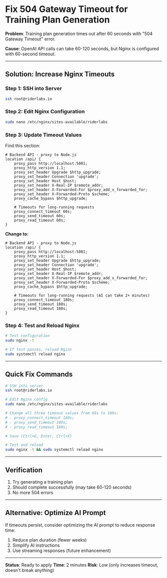 # Fix 504 Gateway Timeout for Training Plan Generation

**Problem**: Training plan generation times out after 60 seconds with "504 Gateway Timeout" error.

**Cause**: OpenAI API calls can take 60-120 seconds, but Nginx is configured with 60-second timeout.

---

## Solution: Increase Nginx Timeouts

### Step 1: SSH into Server

```bash
ssh root@riderlabs.io
```

### Step 2: Edit Nginx Configuration

```bash
sudo nano /etc/nginx/sites-available/riderlabs
```

### Step 3: Update Timeout Values

Find this section:
```nginx
# Backend API - proxy to Node.js
location /api/ {
    proxy_pass http://localhost:5001;
    proxy_http_version 1.1;
    proxy_set_header Upgrade $http_upgrade;
    proxy_set_header Connection 'upgrade';
    proxy_set_header Host $host;
    proxy_set_header X-Real-IP $remote_addr;
    proxy_set_header X-Forwarded-For $proxy_add_x_forwarded_for;
    proxy_set_header X-Forwarded-Proto $scheme;
    proxy_cache_bypass $http_upgrade;
    
    # Timeouts for long-running requests
    proxy_connect_timeout 60s;
    proxy_send_timeout 60s;
    proxy_read_timeout 60s;
}
```

**Change to:**
```nginx
# Backend API - proxy to Node.js
location /api/ {
    proxy_pass http://localhost:5001;
    proxy_http_version 1.1;
    proxy_set_header Upgrade $http_upgrade;
    proxy_set_header Connection 'upgrade';
    proxy_set_header Host $host;
    proxy_set_header X-Real-IP $remote_addr;
    proxy_set_header X-Forwarded-For $proxy_add_x_forwarded_for;
    proxy_set_header X-Forwarded-Proto $scheme;
    proxy_cache_bypass $http_upgrade;
    
    # Timeouts for long-running requests (AI can take 2+ minutes)
    proxy_connect_timeout 180s;
    proxy_send_timeout 180s;
    proxy_read_timeout 180s;
}
```

### Step 4: Test and Reload Nginx

```bash
# Test configuration
sudo nginx -t

# If test passes, reload Nginx
sudo systemctl reload nginx
```

---

## Quick Fix Commands

```bash
# SSH into server
ssh root@riderlabs.io

# Edit Nginx config
sudo nano /etc/nginx/sites-available/riderlabs

# Change all three timeout values from 60s to 180s:
# - proxy_connect_timeout 180s;
# - proxy_send_timeout 180s;
# - proxy_read_timeout 180s;

# Save (Ctrl+O, Enter, Ctrl+X)

# Test and reload
sudo nginx -t && sudo systemctl reload nginx
```

---

## Verification

1. Try generating a training plan
2. Should complete successfully (may take 60-120 seconds)
3. No more 504 errors

---

## Alternative: Optimize AI Prompt

If timeouts persist, consider optimizing the AI prompt to reduce response time:

1. Reduce plan duration (fewer weeks)
2. Simplify AI instructions
3. Use streaming responses (future enhancement)

---

**Status**: Ready to apply
**Time**: 2 minutes
**Risk**: Low (only increases timeout, doesn't break anything)
